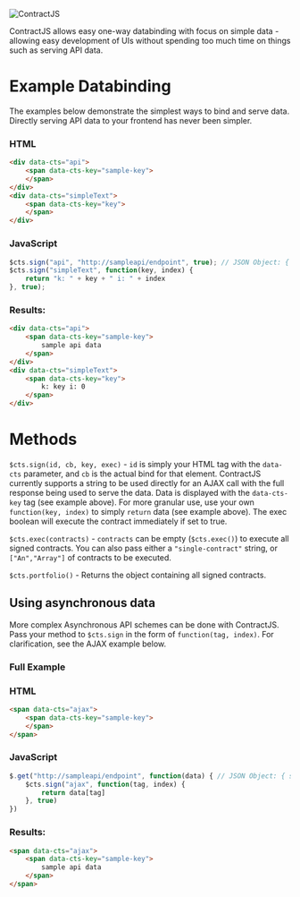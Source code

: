![ContractJS](http://i.imgur.com/cpZOSql.png)

ContractJS allows easy one-way databinding with focus on simple data - allowing easy development of UIs without spending too much time on things such as serving API data.

# Example Databinding

The examples below demonstrate the simplest ways to bind and serve data. Directly serving API data to your frontend has never been simpler.

### HTML
```html
<div data-cts="api">
    <span data-cts-key="sample-key">
    </span>
</div>
<div data-cts="simpleText">
    <span data-cts-key="key">
    </span>
</div>
```

### JavaScript
```javascript
$cts.sign("api", "http://sampleapi/endpoint", true); // JSON Object: { sample-key: 'sample api data' }
$cts.sign("simpleText", function(key, index) { 
    return "k: " + key + " i: " + index 
}, true);
```

### Results:
```html
<div data-cts="api">
    <span data-cts-key="sample-key">
        sample api data
    </span>
</div>
<div data-cts="simpleText">
    <span data-cts-key="key">
        k: key i: 0
    </span>
</div>
```

# Methods

```$cts.sign(id, cb, key, exec)``` - ```id``` is simply your HTML tag with the ```data-cts``` parameter, and ```cb``` is the actual bind for that element. ContractJS currently supports a string to be used directly for an AJAX call with the full response being used to serve the data. Data is displayed with the ```data-cts-key``` tag (see example above). For more granular use, use your own ```function(key, index)``` to simply ```return``` data (see example above). The exec boolean will execute the contract immediately if set to true.

```$cts.exec(contracts)``` - ```contracts``` can be empty (```$cts.exec()```) to execute all signed contracts. You can also pass either a ```"single-contract"``` string, or ```["An","Array"]``` of contracts to be executed.

```$cts.portfolio()``` - Returns the object containing all signed contracts.

## Using asynchronous data

More complex Asynchronous API schemes can be done with ContractJS. Pass your method to ``$cts.sign`` in the form of ```function(tag, index)```. For clarification, see the AJAX example below.

### Full Example

### HTML
```html
<span data-cts="ajax">
    <span data-cts-key="sample-key">
    </span>
</span>
```

### JavaScript
```javascript
$.get("http://sampleapi/endpoint", function(data) { // JSON Object: { sample-key: 'sample api data' }
    $cts.sign("ajax", function(tag, index) {
        return data[tag]
    }, true)
})
```

### Results:
```html
<span data-cts="ajax">
    <span data-cts-key="sample-key">
        sample api data
    </span>
</span>
```